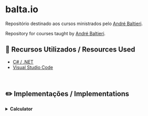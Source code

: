 # balta.io
Repositório destinado aos cursos ministrados pelo [André Baltieri](balta.io).

Repository for courses taught by [André Baltieri](balta.io).

## 🚀 Recursos Utilizados / Resources Used
- [C# / .NET](https://learn.microsoft.com/pt-br/dotnet/csharp/)
- [Visual Studio Code](https://code.visualstudio.com/)


<br>

## ✏️ Implementações / Implementations
<details><summary><b>Calculator</b></summary>

- Implementação de um app console de uma calculadora, que faz os calculos baseado na escolha da operação e nos números passados pelo usuário.
- Implementation of a console app for a calculator, which calculates based on the choice of operation and the numbers entered by the user.
  
- [Calculator](https://github.com/cortelucas/balta.io/tree/main/Calculator)
  
  Para utilizar:
  - Pode clonar o repositório ``https://github.com/cortelucas/balta.io.git``
</details>